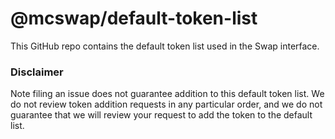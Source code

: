# @mcswap/default-token-list

This GitHub repo contains the default token list used in the Swap interface.

### Disclaimer

Note filing an issue does not guarantee addition to this default token list.
We do not review token addition requests in any particular order, and we do not
guarantee that we will review your request to add the token to the default list.
